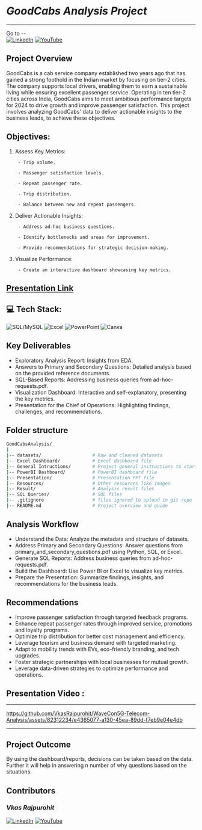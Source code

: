 # *GoodCabs Analysis Project*

---
Go to --   
[![LinkedIn](https://img.shields.io/badge/LinkedIn-%230077B5.svg?logo=linkedin&logoColor=white)](https://www.linkedin.com/in/vkas-rajpurohit/) 
[![YouTube](https://img.shields.io/badge/YouTube-%23FF0000?style=flat&logo=YouTube&color=%23FF0000)](https://www.youtube.com/watch?v=OC6yFyG9vBo&list=PL5FeJzNqNLWy2bfhJx693K0CgaqwO0Rbj)


Project Overview
--



GoodCabs is a cab service company established two years ago that has gained a strong foothold in the Indian market by focusing on tier-2 cities. The company supports local drivers, enabling them to earn a sustainable living while ensuring excellent passenger service. Operating in ten tier-2 cities across India, GoodCabs aims to meet ambitious performance targets for 2024 to drive growth and improve passenger satisfaction. This project involves analyzing GoodCabs' data to deliver actionable insights to the business leads, to achieve these objectives.

Objectives:
--


1. Assess Key Metrics:

        - Trip volume.
        
        - Passenger satisfaction levels.
        
        - Repeat passenger rate.
        
        - Trip distribution.
        
        - Balance between new and repeat passengers.

2. Deliver Actionable Insights:

        - Address ad-hoc business questions.
        
        - Identify bottlenecks and areas for improvement.
        
        - Provide recommendations for strategic decision-making.

3. Visualize Performance:

        - Create an interactive dashboard showcasing key metrics.


[Presentation Link](https://github.com/VkasRajpurohit/WaveCon5G-Telecom-Analysis/tree/main/Presentation)
--




💻 Tech Stack:
-

![SQL/MySQL](https://img.shields.io/badge/-SQL%2FMySQL-blue?logo=mysql&labelColor=ffc6ff&color=ffc6ff) 
![Excel](https://img.shields.io/badge/-Excel-g?logo=microsoftexcel&labelColor=2a9134&color=2a9134)
![PowerPoint](https://img.shields.io/badge/PowerPoint-red?style=flat&logo=microsoftpowerpoint&color=%23B7472A)
![Canva](https://img.shields.io/badge/Canva--Canva?style=flat&logo=canva&color=%2300C4CC)

Key Deliverables
--


-  Exploratory Analysis Report: Insights from EDA.
-  Answers to Primary and Secondary Questions: Detailed analysis based on the provided reference documents.
-  SQL-Based Reports: Addressing business queries from ad-hoc-requests.pdf.
- Visualization Dashboard: Interactive and self-explanatory, presenting the key metrics.
- Presentation for the Chief of Operations: Highlighting findings, challenges, and recommendations.

Folder structure
-

```bash
GoodCabsAnalysis/
|
|-- datasets/                   # Raw and cleaned datasets
|-- Excel Dashboard/            # Excel dashboard file
|-- General Intructions/        # Project general instructions to start
|-- PowerBI Dashboard/          # PowerBI dashboard file
|-- Presentation/               # Presentation PPT file
|-- Resources/                  # Other resources like images
|-- Result/                     # Analysis result files
|-- SQL Queries/                # SQL files
|-- .gitignore                  # files ignored to upload in git repo
|-- README.md                   # Project overview and guide
```

Analysis Workflow
--


- Understand the Data: Analyze the metadata and structure of datasets.
- Address Primary and Secondary Questions: Answer questions from primary_and_secondary_questions.pdf using Python, SQL, or Excel.
- Generate SQL Reports: Address business queries from ad-hoc-requests.pdf. 
- Build the Dashboard: Use Power BI or Excel to visualize key metrics. 
- Prepare the Presentation: Summarize findings, insights, and recommendations for the business leads.

Recommendations
--

- Improve passenger satisfaction through targeted feedback programs. 
- Enhance repeat passenger rates through improved service, promotions and loyalty programs.
- Optimize trip distribution for better cost management and efficiency. 
- Leverage tourism and business demand with targeted marketing.
- Adapt to mobility trends with EVs, eco-friendly branding, and tech upgrades.
- Foster strategic partnerships with local businesses for mutual growth.
- Leverage data-driven strategies to optimize performance and operations.

## Presentation Video :

---
https://github.com/VkasRajpurohit/WaveCon5G-Telecom-Analysis/assets/82312234/e4365077-a130-45ea-89dd-f7eb9e04e4db


---





Project Outcome
--


By using the dashboard/reports, decisions can be taken based on the data. Further it will help in answering n number of why questions based on the situations.

Contributors
--

### *Vkas Rajpurohit*
[![LinkedIn](https://img.shields.io/badge/LinkedIn-%230077B5.svg?logo=linkedin&logoColor=white)](https://www.linkedin.com/in/vkas-rajpurohit/) 
[![YouTube](https://img.shields.io/badge/YouTube-%23FF0000?style=flat&logo=YouTube&color=%23FF0000)](https://www.youtube.com/@blink_analytix)
